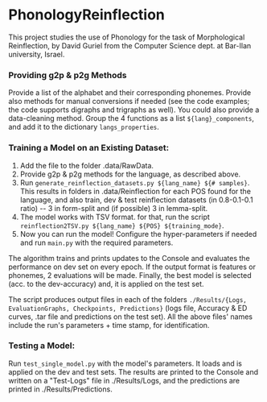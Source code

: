 # PhonologyReinflection

This project studies the use of Phonology for the task of Morphological Reinflection, by David Guriel from the Computer Science dept. at Bar-Ilan university, Israel.

### Providing g2p & p2g Methods
Provide a list of the alphabet and their corresponding phonemes. Provide also methods for manual conversions if needed (see the code examples; the code supports digraphs and trigraphs as well). You could also provide a data-cleaning method. Group the 4 functions as a list `${lang}_components`, and add it to the dictionary `langs_properties`.


### Training a Model on an Existing Dataset:
1. Add the file to the folder .data/RawData.
2. Provide g2p & p2g methods for the language, as described above.
3. Run `generate_reinflection_datasets.py ${lang_name} ${# samples}`. This results in folders in .data/Reinflection for each POS found for the language, and also train, dev & test reinflection datasets (in 0.8-0.1-0.1 ratio) -- 3 in form-split and (if possible) 3 in lemma-split.
4. The model works with TSV format. for that, run the script `reinflection2TSV.py ${lang_name} ${POS} ${training_mode}`.
5. Now you can run the model! Configure the hyper-parameters if needed and run `main.py` with the required parameters.

The algorithm trains and prints updates to the Console and evaluates the performance on dev set on every epoch. If the output format is features or phonemes, 2 evaluations will be made. Finally, the best model is selected (acc. to the dev-accuracy) and, it is applied on the test set.

The script produces output files in each of the folders `./Results/{Logs, EvaluationGraphs, Checkpoints, Predictions}` (logs file, Accuracy & ED curves, .tar file and predictions on the test set).
All the above files' names include the run's parameters + time stamp, for identification.

### Testing a Model:
Run `test_single_model.py` with the model's parameters. It loads and is applied on the dev and test sets. The results are printed to the Console and written on a "Test-Logs" file in ./Results/Logs, and the predictions are printed in ./Results/Predictions.

